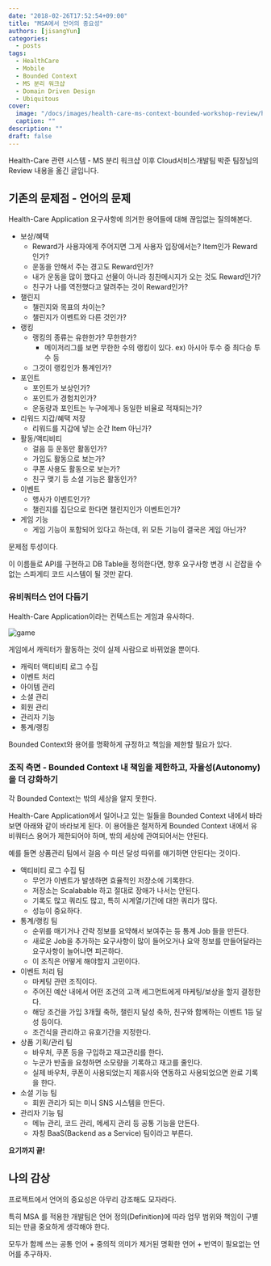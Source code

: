 ```yaml
---
date: "2018-02-26T17:52:54+09:00"
title: "MSA에서 언어의 중요성"
authors: [jisangYun]
categories:
  - posts
tags:
  - HealthCare
  - Mobile
  - Bounded Context
  - MS 분리 워크샵
  - Domain Driven Design
  - Ubiquitous
cover:
  image: "/docs/images/health-care-ms-context-bounded-workshop-review/health3.png"
  caption: ""
description: ""
draft: false
---
```


Health-Care 관련 시스템 - MS 분리 워크샵 이후 Cloud서비스개발팀 박준 팀장님의 Review 내용을 옮긴 글입니다.

## 기존의 문제점 - 언어의 문제

Health-Care Application 요구사항에 의거한 용어들에 대해 끊임없는 질의해본다.

- 보상/혜택
  - Reward가 사용자에게 주어지면 그게 사용자 입장에서는? Item인가 Reward인가?
  - 운동을 안해서 주는 경고도 Reward인가?
  - 내가 운동을 많이 했다고 선물이 아니라 칭찬메시지가 오는 것도 Reward인가?
  - 친구가 나를 역전했다고 알려주는 것이 Reward인가?
- 챌린지
  - 챌린지와 목표의 차이는?
  - 챌린지가 이벤트와 다른 것인가?
- 랭킹
  - 랭킹의 종류는 유한한가? 무한한가?
    - 메이저리그를 보면 무한한 수의 랭킹이 있다. ex) 아시아 투수 중 최다승 투수 등
  - 그것이 랭킹인가 통계인가?
- 포인트
  - 포인트가 보상인가?
  - 포인트가 경험치인가?
  - 운동량과 포인트는 누구에게나 동일한 비율로 적재되는가?
- 리워드 지갑/혜택 저장
  - 리워드를 지갑에 넣는 순간 Item 아닌가?
- 활동/액티비티
  - 걸음 등 운동만 활동인가?
  - 가입도 활동으로 보는가?
  - 쿠폰 사용도 활동으로 보는가?
  - 친구 맺기 등 소셜 기능은 활동인가?
- 이벤트
  - 행사가 이벤트인가?
  - 챌린지를 집단으로 한다면 챌린지인가 이벤트인가?
- 게임 기능
  - 게임 기능이 포함되어 있다고 하는데, 위 모든 기능이 결국은 게임 아닌가?

문제점 투성이다.

이 이름들로 API를 구현하고 DB Table을 정의한다면, 향후 요구사항 변경 시 걷잡을 수 없는 스파게티 코드 시스템이 될 것만 같다.

### 유비쿼터스 언어 다듬기

Health-Care Application이라는 컨텍스트는 게임과 유사하다.

![game](/docs/images/health-care-ms-context-bounded-workshop-review/health1.jpg)

게임에서 캐릭터가 활동하는 것이 실제 사람으로 바뀌었을 뿐이다.

- 캐릭터 액티비티 로그 수집
- 이벤트 처리
- 아이템 관리
- 소셜 관리
- 회원 관리
- 관리자 기능
- 통계/랭킹

Bounded Context와 용어를 명확하게 규정하고 책임을 제한할 필요가 있다.

### 조직 측면 - Bounded Context 내 책임을 제한하고, 자율성(Autonomy)을 더 강화하기

각 Bounded Context는 밖의 세상을 알지 못한다.

Health-Care Application에서 일어나고 있는 일들을 Bounded Context 내에서 바라보면 아래와 같이 바라보게 된다. 이 용어들은 철저하게 Bounded Context 내에서 유비쿼터스 용어가 제한되어야 하며, 밖의 세상에 관여되어서는 안된다.

예를 들면 상품관리 팀에서 걸음 수 미션 달성 따위를 얘기하면 안된다는 것이다.

- 액티비티 로그 수집 팀
  - 무언가 이벤트가 발생하면 효율적인 저장소에 기록한다.
  - 저장소는 Scalabable 하고 절대로 장애가 나서는 안된다.
  - 기록도 많고 쿼리도  많고, 특히 시계열/기간에 대한 쿼리가 많다.
  - 성능이 중요하다.
- 통계/랭킹 팀
  - 순위를 매기거나 간략 정보를 요약해서 보여주는 등 통계 Job 들을 만든다.
  - 새로운 Job을 추가하는 요구사항이 많이 들어오거나 요약 정보를 만들어달라는 요구사항이 늘어나면 피곤하다.
  - 이 조직은 어떻게 해야할지 고민이다.
- 이벤트 처리 팀
  - 마케팅 관련 조직이다.
  - 주어진 예산 내에서 어떤 조건의 고객 세그먼트에게 마케팅/보상을 할지 결정한다.
  - 해당 조건을 가입 3개월 축하, 챌린지 달성 축하, 친구와 함께하는 이벤트 1등 달성 등이다.
  - 조건식을 관리하고 유효기간을 지정한다.
- 상품 기획/관리 팀
  - 바우처, 쿠폰 등을 구입하고 재고관리를 한다.
  - 누군가 반출을 요청하면 소모량을 기록하고 재고를 줄인다.
  - 실제 바우처, 쿠폰이 사용되었는지 제휴사와 연동하고 사용되었으면 완료 기록을 한다.
- 소셜 기능 팀
  - 회원 관리가 되는 미니 SNS 시스템을 만든다.
- 관리자 기능 팀
  - 메뉴 관리, 코드 관리, 메세지 관리 등 공통 기능을 만든다.
  - 자칭 BaaS(Backend as a Service) 팀이라고 부른다.

**요기까지 끝!**

## 나의 감상
프로젝트에서 언어의 중요성은 아무리 강조해도 모자라다.

특히 MSA 를 적용한 개발팀은 언어 정의(Definition)에 따라 업무 범위와 책임이 구별되는 만큼 중요하게 생각해야 한다. 

모두가 함께 쓰는 공통 언어 + 중의적 의미가 제거된 명확한 언어 + 번역이 필요없는 언어를 추구하자.


